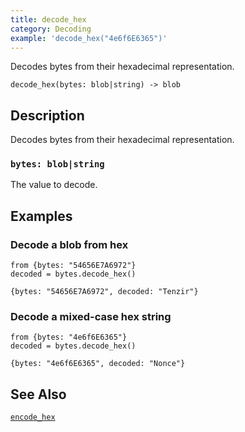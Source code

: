 ```yaml
---
title: decode_hex
category: Decoding
example: 'decode_hex("4e6f6E6365")'
---
```

Decodes bytes from their hexadecimal representation.

```tql
decode_hex(bytes: blob|string) -> blob
```

## Description

Decodes bytes from their hexadecimal representation.

### `bytes: blob|string`

The value to decode.

## Examples

### Decode a blob from hex

```tql
from {bytes: "54656E7A6972"}
decoded = bytes.decode_hex()
```

```tql
{bytes: "54656E7A6972", decoded: "Tenzir"}
```

### Decode a mixed-case hex string

```tql
from {bytes: "4e6f6E6365"}
decoded = bytes.decode_hex()
```

```tql
{bytes: "4e6f6E6365", decoded: "Nonce"}
```

## See Also

[`encode_hex`](/reference/functions/encode_hex)
